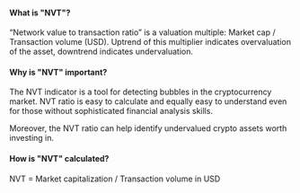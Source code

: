 #### What is "NVT"?

“Network value to transaction ratio” is a valuation multiple: Market cap / Transaction volume (USD). Uptrend of this multiplier indicates overvaluation of the asset, downtrend indicates undervaluation.

#### Why is "NVT" important?

The NVT indicator is a tool for detecting bubbles in the cryptocurrency market. NVT ratio is easy to calculate and equally easy to understand even for those without sophisticated financial analysis skills.

Moreover, the NVT ratio can help identify undervalued crypto assets worth investing in.

#### How is "NVT" calculated?

NVT = Market capitalization / Transaction volume in USD